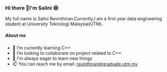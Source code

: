### Hi there 👋I'm Salini :smile:


My full name is Salini Ravinthiran.Currently,I am a first year data engineering student at University Teknologi Malaysia(UTM).


##### About me
- 🌱 I’m currently learning C++
- 👯 I’m looking to collaborate on project related to C++
- 💬 I'm always eager to learn new things
- 📫 You can reach me by email: ravinthiran@graduate.utm.my


